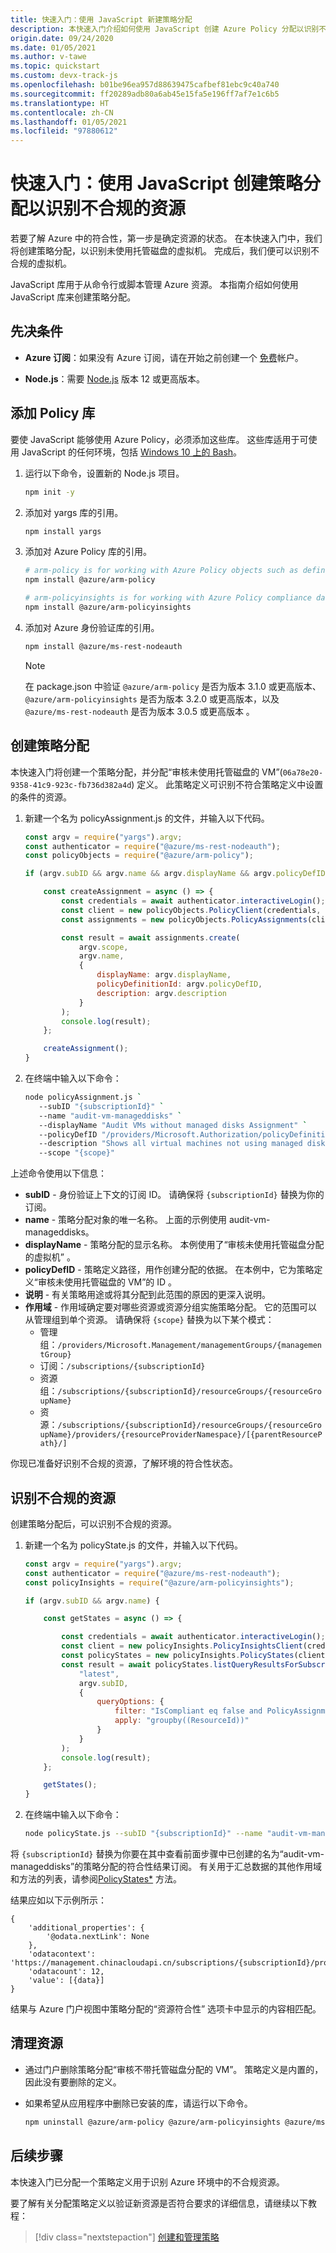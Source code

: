 ```yaml
---
title: 快速入门：使用 JavaScript 新建策略分配
description: 本快速入门介绍如何使用 JavaScript 创建 Azure Policy 分配以识别不合规的资源。
origin.date: 09/24/2020
ms.date: 01/05/2021
ms.author: v-tawe
ms.topic: quickstart
ms.custom: devx-track-js
ms.openlocfilehash: b01be96ea957d88639475cafbef81ebc9c40a740
ms.sourcegitcommit: ff20289adb80a6ab45e15fa5e196ff7af7e1c6b5
ms.translationtype: HT
ms.contentlocale: zh-CN
ms.lasthandoff: 01/05/2021
ms.locfileid: "97880612"
---
```

# <a name="quickstart-create-a-policy-assignment-to-identify-non-compliant-resources-using-javascript"></a>快速入门：使用 JavaScript 创建策略分配以识别不合规的资源

若要了解 Azure 中的符合性，第一步是确定资源的状态。 在本快速入门中，我们将创建策略分配，以识别未使用托管磁盘的虚拟机。 完成后，我们便可以识别不合规的虚拟机。 

JavaScript 库用于从命令行或脚本管理 Azure 资源。 本指南介绍如何使用 JavaScript 库来创建策略分配。

## <a name="prerequisites"></a>先决条件

- **Azure 订阅**：如果没有 Azure 订阅，请在开始之前创建一个 [免费](https://www.microsoft.com/china/azure/index.html?fromtype=cn#azurefreeform)帐户。

- **Node.js**：需要 [Node.js](https://nodejs.org/) 版本 12 或更高版本。

<!-- [!INCLUDE [cloud-shell-try-it.md](../../../includes/cloud-shell-try-it.md)] -->

## <a name="add-the-policy-libraries"></a>添加 Policy 库

要使 JavaScript 能够使用 Azure Policy，必须添加这些库。 这些库适用于可使用 JavaScript 的任何环境，包括 [Windows 10 上的 Bash](https://docs.microsoft.com/windows/wsl/install-win10)。

1. 运行以下命令，设置新的 Node.js 项目。

   ```bash
   npm init -y
   ```

1. 添加对 yargs 库的引用。

   ```bash
   npm install yargs
   ```

1. 添加对 Azure Policy 库的引用。

   ```bash
   # arm-policy is for working with Azure Policy objects such as definitions and assignments
   npm install @azure/arm-policy

   # arm-policyinsights is for working with Azure Policy compliance data such as events and states
   npm install @azure/arm-policyinsights
   ```

1. 添加对 Azure 身份验证库的引用。

   ```bash
   npm install @azure/ms-rest-nodeauth
   ```

   > [!NOTE]
   > 在 package.json 中验证 `@azure/arm-policy` 是否为版本 3.1.0 或更高版本、`@azure/arm-policyinsights` 是否为版本 3.2.0 或更高版本，以及 `@azure/ms-rest-nodeauth` 是否为版本 3.0.5 或更高版本  。

## <a name="create-a-policy-assignment"></a>创建策略分配

本快速入门将创建一个策略分配，并分配“审核未使用托管磁盘的 VM”(`06a78e20-9358-41c9-923c-fb736d382a4d`) 定义。 此策略定义可识别不符合策略定义中设置的条件的资源。

1. 新建一个名为 policyAssignment.js 的文件，并输入以下代码。

   ```javascript
   const argv = require("yargs").argv;
   const authenticator = require("@azure/ms-rest-nodeauth");
   const policyObjects = require("@azure/arm-policy");
   
   if (argv.subID && argv.name && argv.displayName && argv.policyDefID && argv.scope && argv.description) {
   
       const createAssignment = async () => {
           const credentials = await authenticator.interactiveLogin();
           const client = new policyObjects.PolicyClient(credentials, argv.subID);
           const assignments = new policyObjects.PolicyAssignments(client);
   
           const result = await assignments.create(
               argv.scope,
               argv.name,
               {
                   displayName: argv.displayName,
                   policyDefinitionId: argv.policyDefID,
                   description: argv.description
               }
           );
           console.log(result);
       };
   
       createAssignment();
   }
   ```

1. 在终端中输入以下命令：

   ```bash
   node policyAssignment.js `
      --subID "{subscriptionId}" `
      --name "audit-vm-manageddisks" `
      --displayName "Audit VMs without managed disks Assignment" `
      --policyDefID "/providers/Microsoft.Authorization/policyDefinitions/06a78e20-9358-41c9-923c-fb736d382a4d" `
      --description "Shows all virtual machines not using managed disks" `
      --scope "{scope}"
   ```

上述命令使用以下信息：

- **subID** - 身份验证上下文的订阅 ID。 请确保将 `{subscriptionId}` 替换为你的订阅。
- **name** - 策略分配对象的唯一名称。 上面的示例使用 audit-vm-manageddisks。
- **displayName** - 策略分配的显示名称。 本例使用了“审核未使用托管磁盘分配的虚拟机”  。
- **policyDefID** - 策略定义路径，用作创建分配的依据。 在本例中，它为策略定义“审核未使用托管磁盘的 VM”的 ID  。
- **说明** - 有关策略用途或将其分配到此范围的原因的更深入说明。
- **作用域** - 作用域确定要对哪些资源或资源分组实施策略分配。 它的范围可以从管理组到单个资源。 请确保将 `{scope}` 替换为以下某个模式：
  - 管理组：`/providers/Microsoft.Management/managementGroups/{managementGroup}`
  - 订阅：`/subscriptions/{subscriptionId}`
  - 资源组：`/subscriptions/{subscriptionId}/resourceGroups/{resourceGroupName}`
  - 资源：`/subscriptions/{subscriptionId}/resourceGroups/{resourceGroupName}/providers/{resourceProviderNamespace}/[{parentResourcePath}/]`

你现已准备好识别不合规的资源，了解环境的符合性状态。

## <a name="identify-non-compliant-resources"></a>识别不合规的资源

创建策略分配后，可以识别不合规的资源。

1. 新建一个名为 policyState.js 的文件，并输入以下代码。

   ```javascript
   const argv = require("yargs").argv;
   const authenticator = require("@azure/ms-rest-nodeauth");
   const policyInsights = require("@azure/arm-policyinsights");
   
   if (argv.subID && argv.name) {
   
       const getStates = async () => {
   
           const credentials = await authenticator.interactiveLogin();
           const client = new policyInsights.PolicyInsightsClient(credentials);
           const policyStates = new policyInsights.PolicyStates(client);
           const result = await policyStates.listQueryResultsForSubscription(
               "latest",
               argv.subID,
               {
                   queryOptions: {
                       filter: "IsCompliant eq false and PolicyAssignmentId eq '" + argv.name + "'",
                       apply: "groupby((ResourceId))"
                   }
               }
           );
           console.log(result);
       };
   
       getStates();
   }
   ```

1. 在终端中输入以下命令：

   ```bash
   node policyState.js --subID "{subscriptionId}" --name "audit-vm-manageddisks"
   ```

将 `{subscriptionId}` 替换为你要在其中查看前面步骤中已创建的名为“audit-vm-manageddisks”的策略分配的符合性结果订阅。 有关用于汇总数据的其他作用域和方法的列表，请参阅[PolicyStates*](https://docs.microsoft.com/javascript/api/@azure/arm-policyinsights/) 方法。

结果应如以下示例所示：

```output
{
    'additional_properties': {
        '@odata.nextLink': None
    },
    'odatacontext': 'https://management.chinacloudapi.cn/subscriptions/{subscriptionId}/providers/Microsoft.PolicyInsights/policyStates/$metadata#latest',
    'odatacount': 12,
    'value': [{data}]
}
```

结果与 Azure 门户视图中策略分配的“资源符合性”  选项卡中显示的内容相匹配。

## <a name="clean-up-resources"></a>清理资源

- 通过门户删除策略分配“审核不带托管磁盘分配的 VM”。 策略定义是内置的，因此没有要删除的定义。

- 如果希望从应用程序中删除已安装的库，请运行以下命令。

  ```bash
  npm uninstall @azure/arm-policy @azure/arm-policyinsights @azure/ms-rest-nodeauth yargs
  ```

## <a name="next-steps"></a>后续步骤

本快速入门已分配一个策略定义用于识别 Azure 环境中的不合规资源。

要了解有关分配策略定义以验证新资源是否符合要求的详细信息，请继续以下教程：

> [!div class="nextstepaction"]
> [创建和管理策略](./tutorials/create-and-manage.md)